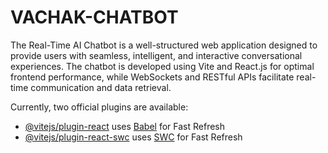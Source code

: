 # VACHAK-CHATBOT

The Real-Time AI Chatbot is a well-structured web application designed to provide users with seamless, intelligent, and interactive conversational experiences. The chatbot is developed using Vite and React.js for optimal frontend performance, while WebSockets and RESTful APIs facilitate real-time communication and data retrieval.

Currently, two official plugins are available:

- [@vitejs/plugin-react](https://github.com/vitejs/vite-plugin-react/blob/main/packages/plugin-react/README.md) uses [Babel](https://babeljs.io/) for Fast Refresh
- [@vitejs/plugin-react-swc](https://github.com/vitejs/vite-plugin-react-swc) uses [SWC](https://swc.rs/) for Fast Refresh
